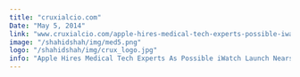 ```yaml
---
title: "cruxialcio.com"
Date: "May 5, 2014"
link: "www.cruxialcio.com/apple-hires-medical-tech-experts-possible-iwatch-launch-nears-7175"
image: "/shahidshah/img/med5.png"
logo: "/shahidshah/img/crux_logo.jpg"
info: "Apple Hires Medical Tech Experts As Possible iWatch Launch Nears"
---
```


